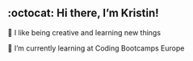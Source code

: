 ##  :octocat: Hi there, I’m Kristin! 
👀 I like being creative and learning new things

🌱 I’m currently learning at Coding Bootcamps Europe 

